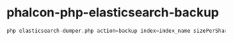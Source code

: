 phalcon-php-elasticsearch-backup
================================

```php
php elasticsearch-dumper.php action=backup index=index_name sizePerShard=100
```

